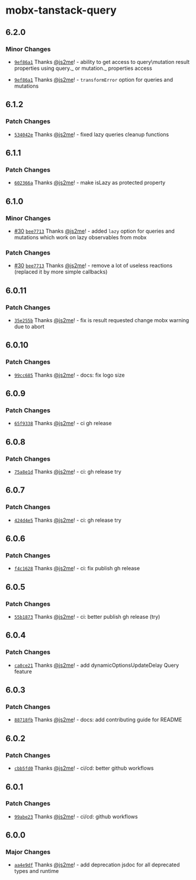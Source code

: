 # mobx-tanstack-query

## 6.2.0

### Minor Changes

- [`9ef86a1`](https://github.com/js2me/mobx-tanstack-query/commit/9ef86a1e3cf45af6e62cfb9479ba31143c6ef10e) Thanks [@js2me](https://github.com/js2me)! - ability to get access to query\mutation result properties using query._ or mutation._ properties access

- [`9ef86a1`](https://github.com/js2me/mobx-tanstack-query/commit/9ef86a1e3cf45af6e62cfb9479ba31143c6ef10e) Thanks [@js2me](https://github.com/js2me)! - `transformError` option for queries and mutations

## 6.1.2

### Patch Changes

- [`534042e`](https://github.com/js2me/mobx-tanstack-query/commit/534042eea27055262942d084841bbd94b36f07b4) Thanks [@js2me](https://github.com/js2me)! - fixed lazy queries cleanup functions

## 6.1.1

### Patch Changes

- [`602366a`](https://github.com/js2me/mobx-tanstack-query/commit/602366aedba8b9ad8a2b20ddac8b1263054b3969) Thanks [@js2me](https://github.com/js2me)! - make isLazy as protected property

## 6.1.0

### Minor Changes

- [#30](https://github.com/js2me/mobx-tanstack-query/pull/30) [`bee7713`](https://github.com/js2me/mobx-tanstack-query/commit/bee77135d9879250f4221a3c23696ead6753852b) Thanks [@js2me](https://github.com/js2me)! - added `lazy` option for queries and mutations which work on lazy observables from mobx

### Patch Changes

- [#30](https://github.com/js2me/mobx-tanstack-query/pull/30) [`bee7713`](https://github.com/js2me/mobx-tanstack-query/commit/bee77135d9879250f4221a3c23696ead6753852b) Thanks [@js2me](https://github.com/js2me)! - remove a lot of useless reactions (replaced it by more simple callbacks)

## 6.0.11

### Patch Changes

- [`35e255b`](https://github.com/js2me/mobx-tanstack-query/commit/35e255b5ac81ef7125a452625e12a9202ceadc93) Thanks [@js2me](https://github.com/js2me)! - fix is result requested change mobx warning due to abort

## 6.0.10

### Patch Changes

- [`99cc685`](https://github.com/js2me/mobx-tanstack-query/commit/99cc685f6c11181e9e042458bd93a664ae1e1bc7) Thanks [@js2me](https://github.com/js2me)! - docs: fix logo size

## 6.0.9

### Patch Changes

- [`65f9338`](https://github.com/js2me/mobx-tanstack-query/commit/65f933830a75e505991036f256644bb070e2bd5c) Thanks [@js2me](https://github.com/js2me)! - ci gh release

## 6.0.8

### Patch Changes

- [`75a8e1d`](https://github.com/js2me/mobx-tanstack-query/commit/75a8e1d3da3649813bceecc595f7cd15c773f022) Thanks [@js2me](https://github.com/js2me)! - ci: gh release try

## 6.0.7

### Patch Changes

- [`424d4e5`](https://github.com/js2me/mobx-tanstack-query/commit/424d4e567229f25914a4a8dcbdbdee835562e225) Thanks [@js2me](https://github.com/js2me)! - ci: gh release try

## 6.0.6

### Patch Changes

- [`f4c1628`](https://github.com/js2me/mobx-tanstack-query/commit/f4c1628a1df74828445531da31c0fa2397e17afb) Thanks [@js2me](https://github.com/js2me)! - ci: fix publish gh release

## 6.0.5

### Patch Changes

- [`55b1873`](https://github.com/js2me/mobx-tanstack-query/commit/55b1873f39831b2bc3cf3ad0dd229c048b0cae79) Thanks [@js2me](https://github.com/js2me)! - ci: better publish gh release (try)

## 6.0.4

### Patch Changes

- [`ca0ce21`](https://github.com/js2me/mobx-tanstack-query/commit/ca0ce2100c8263851c7b87b3e7f610787e7f9bf7) Thanks [@js2me](https://github.com/js2me)! - add dynamicOptionsUpdateDelay Query feature

## 6.0.3

### Patch Changes

- [`88718fb`](https://github.com/js2me/mobx-tanstack-query/commit/88718fbc1820efc4f7d6ec9ba2cec1510881e3b4) Thanks [@js2me](https://github.com/js2me)! - docs: add contributing guide for README

## 6.0.2

### Patch Changes

- [`cbb5fd0`](https://github.com/js2me/mobx-tanstack-query/commit/cbb5fd04469a4bde4f7f85d7fe0e9a9d5a329d1a) Thanks [@js2me](https://github.com/js2me)! - ci/cd: better github workflows

## 6.0.1

### Patch Changes

- [`99abe23`](https://github.com/js2me/mobx-tanstack-query/commit/99abe233be600eaefd3754ad9258b717753364fa) Thanks [@js2me](https://github.com/js2me)! - ci/cd: github workflows

## 6.0.0

### Major Changes

- [`aa4e9df`](https://github.com/js2me/mobx-tanstack-query/commit/aa4e9dfb525c47932a1d89375ce358a363c15fdb) Thanks [@js2me](https://github.com/js2me)! - add deprecation jsdoc for all deprecated types and runtime
